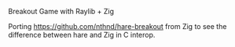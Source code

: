 Breakout Game with Raylib + Zig

Porting https://github.com/nthnd/hare-breakout from Zig to see the difference between hare and Zig in C interop.
